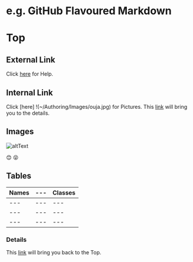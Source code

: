 # e.g. GitHub Flavoured Markdown
# Top
## External Link
Click [here](https://help.github.com/en) for Help.
## Internal Link
Click [here] !(~/Authoring/Images/ouja.jpg) for Pictures.
This [link](#Details) will bring you to the details.
## Images
![altText](https://picsum.photos/200)

:blush: :stuck_out_tongue_closed_eyes:

## Tables
| Names | --- | Classes |
| --- | --- | --- |
| --- | --- | --- |
| --- | --- | --- |
| --- | --- | --- |

### Details

This [link](#Top) will bring you back to the Top.